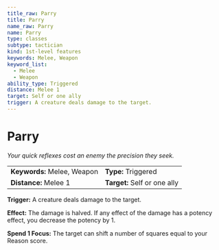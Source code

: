 ```yaml
---
title_raw: Parry
title: Parry
name_raw: Parry
name: Parry
type: classes
subtype: tactician
kind: 1st-level features
keywords: Melee, Weapon
keyword_list:
  - Melee
  - Weapon
ability_type: Triggered
distance: Melee 1
target: Self or one ally
trigger: A creature deals damage to the target.
---
```


# Parry

*Your quick reflexes cost an enemy the precision they seek.*

|                             |                              |
| :-------------------------- | :--------------------------- |
| **Keywords:** Melee, Weapon | **Type:** Triggered          |
| **Distance:** Melee 1       | **Target:** Self or one ally |

**Trigger:** A creature deals damage to the target.

**Effect:** The damage is halved. If any effect of the damage has a potency effect, you decrease the potency by 1.

**Spend 1 Focus:** The target can shift a number of squares equal to your Reason score.
